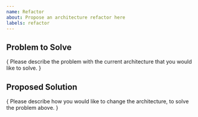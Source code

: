 ```yaml
---
name: Refactor
about: Propose an architecture refactor here
labels: refactor
---
```


## Problem to Solve

{ Please describe the problem with the current architecture that you would like to solve. }

## Proposed Solution

{ Please describe how you would like to change the architecture, to solve the problem above. }
